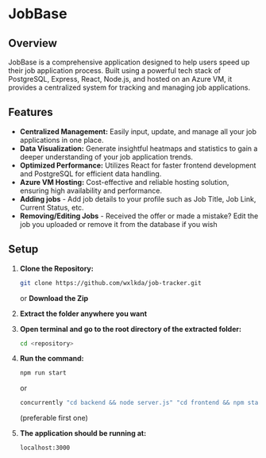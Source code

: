 # JobBase
## Overview

JobBase is a comprehensive application designed to help users speed up their job application process. Built using a powerful tech stack of PostgreSQL, Express, React, Node.js, and hosted on an Azure VM, it provides a centralized system for tracking and managing job applications.

## Features

- **Centralized Management:** Easily input, update, and manage all your job applications in one place.
- **Data Visualization:** Generate insightful heatmaps and statistics to gain a deeper understanding of your job application trends.
- **Optimized Performance:** Utilizes React for faster frontend development and PostgreSQL for efficient data handling.
- **Azure VM Hosting:** Cost-effective and reliable hosting solution, ensuring high availability and performance.
- **Adding jobs** - Add job details to your profile such as Job Title, Job Link, Current Status, etc.
- **Removing/Editing Jobs** - Received the offer or made a mistake? Edit the job you uploaded or remove it from the database if you wish

## Setup

1. **Clone the Repository:**
   ```bash
   git clone https://github.com/wxlkda/job-tracker.git
   ```
   or 
   **Download the Zip**
  
2. **Extract the folder anywhere you want**
3. **Open terminal and go to the root directory of the extracted folder:**
	```bash
   cd <repository>
   ```
4. **Run the command:**
	```bash
   npm run start
   ```
   or
   ```bash
   concurrently "cd backend && node server.js" "cd frontend && npm start"
   ```
   (preferable first one)
5. **The application should be running at:**   
   ```bash
   localhost:3000
   ```
